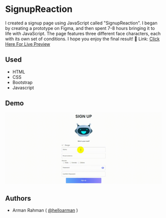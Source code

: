 
# SignupReaction

I created a signup page using JavaScript called "SignupReaction". I began by creating a prototype on Figma, and then spent 7-8 hours bringing it to life with JavaScript. The page features three different face characters, each with its own set of conditions. I hope you enjoy the final result!
🔗 Link: [Click Here For Live Preview](https://helloarman.github.io/signup-reaction/) 

## Used

 - HTML
 - CSS
 - Bootstrap
 - Javascript 


## Demo

![](https://github.com/helloarman/signup-reaction/blob/main/demo.gif)


## Authors

- Arman Rahman ( [@helloarman](https://www.github.com/helloarman) )

